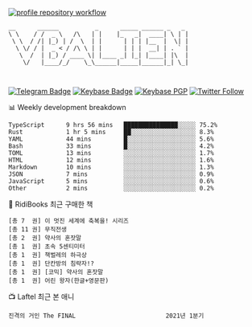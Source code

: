 [![profile repository workflow](https://github.com/vbalien/vbalien/actions/workflows/push.yml/badge.svg)](https://github.com/vbalien/vbalien/actions/workflows/push.yml)
```
__      ______          _      _____ ______ _   _ 
\ \    / /  _ \   /\   | |    |_   _|  ____| \ | |
 \ \  / /| |_) | /  \  | |      | | | |__  |  \| |
  \ \/ / |  _ < / /\ \ | |      | | |  __| | . ` |
   \  /  | |_) / ____ \| |____ _| |_| |____| |\  |
    \/   |____/_/    \_\______|_____|______|_| \_|
                                                  
                                                  
```
[![Telegram Badge](https://img.shields.io/badge/-Telegram-2CA5E0?logo=telegram)](https://t.me/vbalien)
[![Keybase Badge](https://img.shields.io/badge/-Keybase-33A0FF?logo=keybase&logoColor=white)](https://keybase.io/vbalien)
[![Keybase PGP](https://img.shields.io/keybase/pgp/vbalien)](http://sks.pod02.fleetstreetops.com/pks/lookup?search=0xE98CF73DE1E36F7D1B8A383AFD987F8DBE513071&fingerprint=on&op=index)
[![Twitter Follow](https://img.shields.io/twitter/follow/_elnyan)](https://twitter.com/_elnyan)

📊 Weekly development breakdown
```
TypeScript      9 hrs 56 mins   ███████████████░░░░░ 75.2%
Rust            1 hr 5 mins     ██░░░░░░░░░░░░░░░░░░ 8.3%
YAML            44 mins         █░░░░░░░░░░░░░░░░░░░ 5.6%
Bash            33 mins         █░░░░░░░░░░░░░░░░░░░ 4.2%
TOML            13 mins         ░░░░░░░░░░░░░░░░░░░░ 1.7%
HTML            12 mins         ░░░░░░░░░░░░░░░░░░░░ 1.6%
Markdown        10 mins         ░░░░░░░░░░░░░░░░░░░░ 1.3%
JSON            7 mins          ░░░░░░░░░░░░░░░░░░░░ 0.9%
JavaScript      5 mins          ░░░░░░░░░░░░░░░░░░░░ 0.6%
Other           2 mins          ░░░░░░░░░░░░░░░░░░░░ 0.2%
```
📖 RidiBooks 최근 구매한 책
```
[총 7  권] 이 멋진 세계에 축복을! 시리즈 
[총 11 권] 무직전생 
[총 2  권] 약사의 혼잣말 
[총 1  권] 초속 5센티미터 
[총 1  권] 책벌레의 하극상 
[총 1  권] 단칸방의 침략자!? 
[총 1  권] [코믹] 약사의 혼잣말 
[총 1  권] 어린 왕자(한글+영문판) 
```
📺 Laftel 최근 본 애니
```
진격의 거인 The FINAL                         2021년 1분기
```
